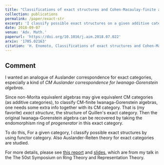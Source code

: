 ```yaml
---
title: "Classifications of exact structures and Cohen-Macaulay-finite algebras"
collection: publications
permalink: /paper/exact-str
excerpt: 'I classify possible exact structures on a given additive category by using functor category, and give applications to CM-finite Iwanaga-Gorenstein algebras.'
date: 2018-09-07
venue: 'Adv. Math.'
paperurl: 'https://doi.org/10.1016/j.aim.2018.07.022'
arxiv: '1705.02163'
citation: 'H. Enomoto, Classifications of exact structures and Cohen-Macaulay-finite algebras, Adv. Math. 335 (2018), 838--877.'
---
```


## Comment

I wanted an analogue of Auslander correspondence for exact categories, especially a kind of *CM Auslander correspondence for Iwanaga-Gorenstein algebras*.

Since non-Morita equivalent algebras may give equivalent CM categories (as additive categories), to classify CM-finite Iwanaga-Gorenstein algebras, one needs some extra info together with its CM category. That is (my favorite) *exact structure*, the structure of Quillen's exact category.
Then the original Iwanaga-Gorenstein algebra can be recovered by taking the endomorphism ring of *progenerator* in this exact category.

To do this, For a given category, I classify possible exact structures by using functor category.
Also Auslander-Reiten theory for exact categories are studied.

For more details, please see [this report](/files/Kanron2017.pdf) and [slides](/filed/Kanron2017slide.pdf), which are from my talk in the The 50st Symposium on Ring Theory and Representation Theory.
